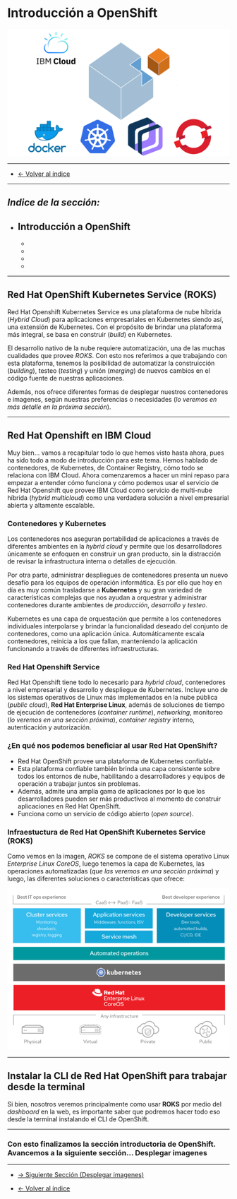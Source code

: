 # Introducción a OpenShift

![dojo logo](/images/logo_dojo.png)

---



* [← Volver al índice](/README.md#indice)
---
  

## *Indice de la sección:*

* ## **Introducción a OpenShift**
    
    * []()
    * []()
    * []()
    * []()
    

---

## Red Hat OpenShift Kubernetes Service (ROKS)

Red Hat Openshift Kubernetes Service es una plataforma de nube híbrida (*Hybrid Cloud*) para aplicaciones empresariales en Kubernetes siendo así, una extensión de Kubernetes. Con el propósito de brindar una plataforma más integral, se basa en construir (*build*) en Kubernetes.

El desarrollo nativo de la nube requiere automatización, una de las muchas cualidades que provee *ROKS*. Con esto nos referimos a que trabajando con esta plataforma, tenemos la posibilidad de automatizar la construicción (*building*), testeo (*testing*) y unión (*merging*) de nuevos cambios en el código fuente de nuestras aplicaciones.

Además, nos ofrece diferentes formas de desplegar nuestros contenedores e imagenes, según nuestras preferencias o necesidades (*lo veremos en más detalle en la próxima sección*).

---

## Red Hat Openshift en IBM Cloud

Muy bien... vamos a recapitular todo lo que hemos visto hasta ahora, pues ha sido todo a modo de introducción para este tema. Hemos hablado de contenedores, de Kubernetes, de Container Registry, cómo todo se relaciona con IBM Cloud. Ahora comenzaremos a hacer un mini repaso para empezar a entender cómo funciona y cómo podemos usar el servicio de Red Hat Openshift que provee IBM Cloud como servicio de multi-nube híbrida (*hybrid multicloud*) como una verdadera solución a nivel empresarial abierta y altamente escalable.

### Contenedores y Kubernetes

Los contenedores nos aseguran portabilidad de aplicaciones a través de diferentes ambientes en la *hybrid cloud* y permite que los desarrolladores únicamente se enfoquen en construir un gran producto, sin la distracción de revisar la infrastructura interna o detalles de ejecución.

Por otra parte, administrar despliegues de contenedores presenta un nuevo desafío para los equipos de operación informática. Es por ello que hoy en día es muy común trasladarse a **Kubernetes** y su gran variedad de características complejas que nos ayudan a orquestrar y administrar contenedores durante ambientes de *producción*, *desarrollo* y *testeo*.

Kubernetes es una capa de orquestación que permite a los contenedores individuales interpolarse y brindar la funcionalidad deseado del conjunto de contenedores, como una aplicación única. Automáticamente escala contenedores, reinicia a los que fallan, manteniendo la aplicación funcionando a través de diferentes infraestructuras.

### Red Hat Openshift Service

Red Hat Openshift tiene todo lo necesario para *hybrid cloud*, contenedores a nivel empresarial y desarrollo y despliegue de Kubernetes. Incluye uno de los sistemas operativos de Linux más implementados en la nube pública (*public cloud*), **Red Hat Enterprise Linux**, además de soluciones de tiempo de ejecución de contenedores (*container runtime*), *networking*, monitoreo (*lo veremos en una sección próxima*), *container registry* interno, autenticación y autorización.

### ¿En qué nos podemos beneficiar al usar Red Hat OpenShift?

* Red Hat OpenShift provee una plataforma de Kubernetes confiable.
* Esta plataforma confiable también brinda una capa consistente sobre todos los entornos de nube, habilitando a desarrolladores y equipos de operación a trabajar juntos sin problemas.
* Además, admite una amplia gama de aplicaciones por lo que los desarrolladores pueden ser más productivos al momento de construir aplicaciones en Red Hat OpenShift.
* Funciona como un servicio de código abierto (*open source*).

### Infraestuctura de Red Hat OpenShift Kubernetes Service (ROKS)

Como vemos en la imagen, *ROKS* se compone de el sistema operativo Linux *Enterprise Linux CoreOS*, luego tenemos la capa de Kubernetes, las operaciones automatizadas (*que las veremos en una sección próxima*) y luego, las diferentes soluciones o características que ofrece:
<p align="center">
  <img width="700" src="../../images/3/roks-infrastructure.png">
</p>

---

## Instalar la CLI de Red Hat OpenShift para trabajar desde la terminal

Si bien, nosotros veremos principalmente como usar **ROKS** por medio del *dashboard* en la web, es importante saber que podremos hacer todo eso desde la terminal instalando el CLI de OpenShift.

---

### Con esto finalizamos la sección introductoria de OpenShift. Avancemos a la siguiente sección... **Desplegar imagenes**


---

* [→ Siguiente Sección (Desplegar imagenes)](3.2/desplegar_imagenes.md#desplegar-imagenes)

* [← Volver al índice](/README.md#indice)